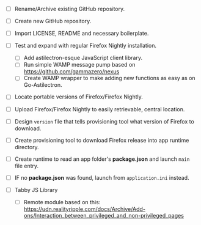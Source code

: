- [ ] Rename/Archive existing GitHub repository.
- [ ] Create new GitHub repository.
- [ ] Import LICENSE, README and necessary boilerplate.
- [ ] Test and expand with regular Firefox Nightly installation.
	- [ ] Add astilectron-esque JavaScript client library.
	- [ ] Run simple WAMP message pump based on https://github.com/gammazero/nexus
	- [ ] Create WAMP wrapper to make adding new functions as easy as on Go-Astilectron.
- [ ] Locate portable versions of Firefox/Firefox Nightly.
- [ ] Upload Firefox/Firefox Nightly to easily retrievable, central location.
- [ ] Design `version` file that tells provisioning tool what version of Firefox to download.
- [ ] Create provisioning tool to download Firefox release into app runtime directory.
- [ ] Create runtime to read an app folder's __package.json__ and launch `main` file entry.
- [ ] IF no __package.json__ was found, launch from `application.ini` instead.

- [ ] Tabby JS Library
	- [ ] Remote module based on this: https://udn.realityripple.com/docs/Archive/Add-ons/Interaction_between_privileged_and_non-privileged_pages 
